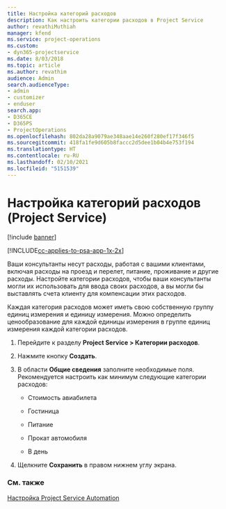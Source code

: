 ```yaml
---
title: Настройка категорий расходов
description: Как настроить категории расходов в Project Service
author: revathiMuthiah
manager: kfend
ms.service: project-operations
ms.custom:
- dyn365-projectservice
ms.date: 8/03/2018
ms.topic: article
ms.author: revathim
audience: Admin
search.audienceType:
- admin
- customizer
- enduser
search.app:
- D365CE
- D365PS
- ProjectOperations
ms.openlocfilehash: 802da28a9079ae348aae14e260f280ef17f346f5
ms.sourcegitcommit: 418fa1fe9d605b8faccc2d5dee1b04b4e753f194
ms.translationtype: HT
ms.contentlocale: ru-RU
ms.lasthandoff: 02/10/2021
ms.locfileid: "5151539"
---
```

# <a name="configure-expense-categories-project-service"></a>Настройка категорий расходов (Project Service)

[!include [banner](../includes/psa-now-project-operations.md)]

[!INCLUDE[cc-applies-to-psa-app-1x-2x](../includes/cc-applies-to-psa-app-1x-2x.md)]

Ваши консультанты несут расходы, работая с вашими клиентами, включая расходы на проезд и перелет, питание, проживание и другие расходы. Настройте категории расходов, чтобы ваши консультанты могли их использовать для ввода своих расходов, а вы могли бы выставлять счета клиенту для компенсации этих расходов.  
  
Каждая категория расходов может иметь свою собственную группу единиц измерения и единицу измерения. Можно определить ценообразование для каждой единицы измерения в группе единиц измерения каждой категории расходов.  
  
1.  Перейдите к разделу **Project Service > Категории расходов**.  
  
2.  Нажмите кнопку **Создать**.  
  
3.  В области **Общие сведения** заполните необходимые поля. Рекомендуется настроить как минимум следующие категории расходов:  
  
    -   Стоимость авиабилета  
  
    -   Гостиница  
  
    -   Питание  
  
    -   Прокат автомобиля  
  
    -   В день  
  
4.  Щелкните **Сохранить** в правом нижнем углу экрана.  
  
### <a name="see-also"></a>См. также  
 [Настройка Project Service Automation](../psa/configure.md)
